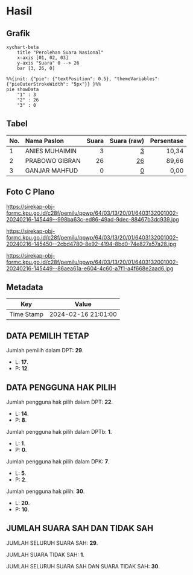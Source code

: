 # Hasil

## Grafik

```mermaid
xychart-beta
    title "Perolehan Suara Nasional"
    x-axis [01, 02, 03]
    y-axis "Suara" 0 --> 26
    bar [3, 26, 0]
```

```mermaid
%%{init: {"pie": {"textPosition": 0.5}, "themeVariables": {"pieOuterStrokeWidth": "5px"}} }%%
pie showData
    "1" : 3
    "2" : 26
    "3" : 0
```

## Tabel

| No. | Nama Paslon    | Suara | Suara (raw) | Persentase |
|:--- |:-------------- | -----:| -----------:| ----------:|
| 1   | ANIES MUHAIMIN | 3     | [3][p-1]    | 10,34      |
| 2   | PRABOWO GIBRAN | 26    | [26][p-2]   | 89,66      |
| 3   | GANJAR MAHFUD  | 0     | [0][p-3]    | 0,00       |


[p-1]: https://github.com/gigit-pemilu/pemilu-2024/blob/main/pilpres/hitung-suara/sub/64-kalimantan-timur/sub/03-berau/sub/13-biatan/sub/2001-biatan-ulu/sub/002-tps/sub/paslon-1.txt
[p-2]: https://github.com/gigit-pemilu/pemilu-2024/blob/main/pilpres/hitung-suara/sub/64-kalimantan-timur/sub/03-berau/sub/13-biatan/sub/2001-biatan-ulu/sub/002-tps/sub/paslon-2.txt
[p-3]: https://github.com/gigit-pemilu/pemilu-2024/blob/main/pilpres/hitung-suara/sub/64-kalimantan-timur/sub/03-berau/sub/13-biatan/sub/2001-biatan-ulu/sub/002-tps/sub/paslon-3.txt

## Foto C Plano

https://sirekap-obj-formc.kpu.go.id/c28f/pemilu/ppwp/64/03/13/20/01/6403132001002-20240216-145449--998ba63c-ed86-49ad-9dec-88467b3dc939.jpg

https://sirekap-obj-formc.kpu.go.id/c28f/pemilu/ppwp/64/03/13/20/01/6403132001002-20240216-145450--2cbd4780-8e92-4194-8bd0-74e827a57a28.jpg

https://sirekap-obj-formc.kpu.go.id/c28f/pemilu/ppwp/64/03/13/20/01/6403132001002-20240216-145449--86aea61a-e604-4c60-a7f1-a4f668e2aad6.jpg


## Metadata

| Key        | Value               |
| ---------- | ------------------- |
| Time Stamp | 2024-02-16 21:01:00 |


## DATA PEMILIH TETAP

Jumlah pemilih dalam DPT: **29**.
 * L: **17**.
 * P: **12**.

## DATA PENGGUNA HAK PILIH

Jumlah pengguna hak pilih dalam DPT: **22**.
 * L: **14**.
 * P: **8**.

Jumlah pengguna hak pilih dalam DPTb: **1**.
 * L: **1**.
 * P: **0**.

Jumlah pengguna hak pilih dalam DPK: **7**.
 * L: **5**.
 * P: **2**.

Jumlah pengguna hak pilih: **30**.
 * L: **20**.
 * P: **10**.

## JUMLAH SUARA SAH DAN TIDAK SAH

JUMLAH SELURUH SUARA SAH: **29**.

JUMLAH SUARA TIDAK SAH: **1**.

JUMLAH SELURUH SUARA SAH DAN SUARA TIDAK SAH: **30**.


